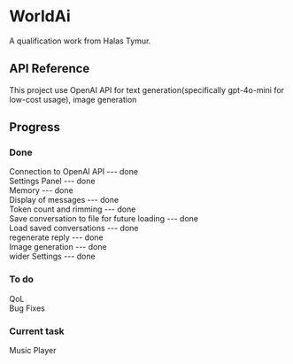 
# WorldAi

A qualification work from Halas Tymur. 




## API Reference

This project use OpenAI API for text generation(specifically gpt-4o-mini for low-cost usage), image generation


## Progress

### Done
Connection to OpenAI API --- done \
Settings Panel --- done \
Memory --- done \
Display of messages --- done \
Token count and rimming --- done \
Save conversation to file for future loading --- done \
Load saved conversations --- done \
regenerate reply --- done \
Image generation --- done \
wider Settings --- done
### To do
QoL \
Bug Fixes
### Current task
Music Player 